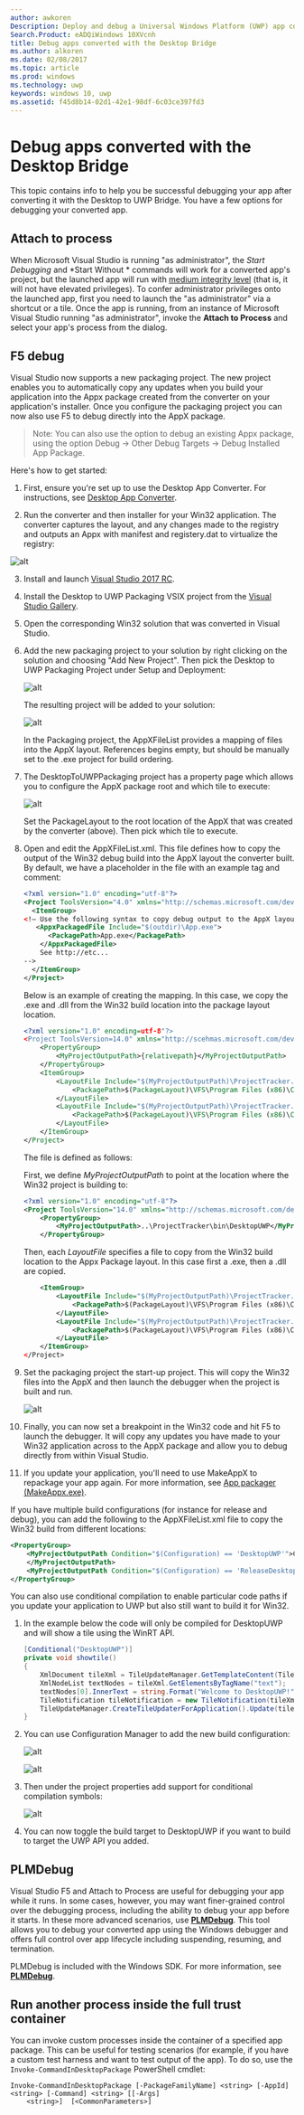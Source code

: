```yaml
---
author: awkoren
Description: Deploy and debug a Universal Windows Platform (UWP) app converted from a Windows desktop application (Win32, WPF, and Windows Forms) by using the Desktop to UWP Bridge.
Search.Product: eADQiWindows 10XVcnh
title: Debug apps converted with the Desktop Bridge
ms.author: alkoren
ms.date: 02/08/2017
ms.topic: article
ms.prod: windows
ms.technology: uwp
keywords: windows 10, uwp
ms.assetid: f45d8b14-02d1-42e1-98df-6c03ce397fd3
---
```


# Debug apps converted with the Desktop Bridge

This topic contains info to help you be successful debugging your app after converting it with the Desktop to UWP Bridge. You have a few options for debugging your converted app.

## Attach to process

When Microsoft Visual Studio is running "as administrator", the *Start Debugging* and *Start Without * commands will work for a converted app's project, but the launched app will run with [medium integrity level](https://msdn.microsoft.com/library/bb625963) (that is, it will not have elevated privileges). To confer administrator privileges onto the launched app, first you need to launch the "as administrator" via a shortcut or a tile. Once the app is running, from an instance of Microsoft Visual Studio running "as administrator", invoke the __Attach to Process__ and select your app's process from the dialog.

## F5 debug

Visual Studio now supports a new packaging project. The new project enables you to automatically copy any updates when you build your application into the Appx package created from the converter on your application's installer. Once you configure the packaging project you can now also use F5 to debug directly into the AppX package. 

>Note: You can also use the option to debug an existing Appx package, using the option Debug -> Other Debug Targets -> Debug Installed App Package.

Here's how to get started: 

1. First, ensure you're set up to use the Desktop App Converter. For instructions, see [Desktop App Converter](desktop-to-uwp-run-desktop-app-converter.md).

2. Run the converter and then installer for your Win32 application. The converter captures the layout, and any changes made to the registry and outputs an Appx with manifest and registery.dat to virtualize the registry:

![alt](images/desktop-to-uwp/debug-1.png)

3. Install and launch [Visual Studio 2017 RC](https://www.visualstudio.com/downloads/#visual-studio-community-2017-rc). 

4. Install the Desktop to UWP Packaging VSIX project from the [Visual Studio Gallery](http://go.microsoft.com/fwlink/?LinkId=797871). 

5. Open the corresponding Win32 solution that was converted in Visual Studio.
 
6. Add the new packaging project to your solution by right clicking on the solution and choosing "Add New Project". Then pick the Desktop to UWP Packaging Project under Setup and Deployment:

	![alt](images/desktop-to-uwp/debug-2.png)

	The resulting project will be added to your solution:

	![alt](images/desktop-to-uwp/debug-3.png)

	In the Packaging project, the AppXFileList provides a mapping of files into the AppX layout. References begins empty, but should be manually set to the .exe project for build ordering. 

7. The DesktopToUWPPackaging project has a property page which allows you to configure the AppX package root and which tile to execute:

	![alt](images/desktop-to-uwp/debug-4.png)

	Set the PackageLayout to the root location of the AppX that was created by the converter (above). Then pick which tile to execute.

8.	Open and edit the AppXFileList.xml. This file defines how to copy the output of the Win32 debug build into the AppX layout  the converter built. By default, we have a placeholder in the file with an example tag and comment:

	```XML
	<?xml version="1.0" encoding="utf-8"?>
	<Project ToolsVersion="4.0" xmlns="http://schemas.microsoft.com/developer/msbuild/2003">
	  <ItemGroup>
	<!— Use the following syntax to copy debug output to the AppX layout
	   <AppxPackagedFile Include="$(outdir)\App.exe">
		  <PackagePath>App.exe</PackagePath>
		</AppxPackagedFile> 
		See http://etc...
	-->
	  </ItemGroup>
	</Project>
	```

	Below is an example of creating the mapping. In this case, we copy the .exe and .dll from the Win32 build location into the package layout location. 

	```XML
	<?xml version="1.0" encoding=utf-8"?>
	<Project ToolsVersion=14.0" xmlns="http://scehmas.microsoft.com/developer/msbuild/2003">
		<PropertyGroup>
			<MyProjectOutputPath>{relativepath}</MyProjectOutputPath>
		</PropertyGroup>
		<ItemGroup>
			<LayoutFile Include="$(MyProjectOutputPath)\ProjectTracker.exe">
				<PackagePath>$(PackageLayout)\VFS\Program Files (x86)\Contoso Software\Project Tracker\ProjectTracker.exe</PackagePath>
			</LayoutFile>
			<LayoutFile Include="$(MyProjectOutputPath)\ProjectTracker.Models.dll">
				<PackagePath>$(PackageLayout)\VFS\Program Files (x86)\Contoso Software\Project Tracker\ProjectTracker.Models.dll</PackagePath>
			</LayoutFile>
		</ItemGroup>
	</Project>
	```

	The file is defined as follows: 

	First, we define *MyProjectOutputPath* to point at the location where the Win32 project is building to:

	```XML
	<?xml version="1.0" encoding="utf-8"?>
	<Project ToolsVersion="14.0" xmlns="http://schemas.microsoft.com/developer/msbuild/2003">
		<PropertyGroup>
			<MyProjectOutputPath>..\ProjectTracker\bin\DesktopUWP</MyProjectOutputPath>
		</PropertyGroup>
	```

	Then, each *LayoutFile* specifies a file to copy from the Win32 build location to the Appx Package layout. In this case first a .exe, then a .dll are copied. 

	```XML
		<ItemGroup>
			<LayoutFile Include="$(MyProjectOutputPath)\ProjectTracker.exe">
				<PackagePath>$(PackageLayout)\VFS\Program Files (x86)\Contoso Software\Project Tracker\ProjectTracker.exe</PackagePath>
			</LayoutFile>
			<LayoutFile Include="$(MyProjectOutputPath)\ProjectTracker.Models.dll">
				<PackagePath>$(PackageLayout)\VFS\Program Files (x86)\Contoso Software\Project Tracker\ProjectTracker.Models.dll</PackagePath>
			</LayoutFile>
		</ItemGroup>
	</Project>
	```

9. Set the packaging project the start-up project. This will copy the Win32 files into the AppX and then launch the debugger when the project is built and run.  

	![alt](images/desktop-to-uwp/debug-5.png)

10.	Finally, you can now set a breakpoint in the Win32 code and hit F5 to launch the debugger. It will copy any updates you have made to your Win32 application across to the AppX package and allow you to debug directly from within Visual Studio.

11.	If you update your application, you'll need to use MakeAppX to repackage your app again. For more information, see [App packager (MakeAppx.exe)](https://msdn.microsoft.com/library/windows/desktop/hh446767(v=vs.85).aspx). 

If you have multiple build configurations (for instance for release and debug), you can add the following to the AppXFileList.xml file to copy the Win32 build from different locations:

```XML
<PropertyGroup>
	<MyProjectOutputPath Condition="$(Configuration) == 'DesktopUWP'">C:\Users\peterfar\Desktop\ProjectTracker\ProjectTracker\bin\DesktopUWP>
	</MyProjectOutputPath>
	<MyProjectOutputPath Condition="$(Configuration) == 'ReleaseDesktopUWP'"> C:\Users\peterfar\Desktop\ProjectTracker\ProjectTracker\bin\ReleaseDesktopUWP</MyProjectOutputPath>
</PropertyGroup>
```

You can also use conditional compilation to enable particular code paths if you update your application to UWP but also still want to build it for Win32. 

1.	In the example below the code will only be compiled for DesktopUWP and will show a tile using the WinRT API. 

	```C#
	[Conditional("DesktopUWP")]
	private void showtile()
	{
		XmlDocument tileXml = TileUpdateManager.GetTemplateContent(TileTemplateType.TileSquare150x150Text01);
		XmlNodeList textNodes = tileXml.GetElementsByTagName("text");
		textNodes[0].InnerText = string.Format("Welcome to DesktopUWP!");
		TileNotification tileNotification = new TileNotification(tileXml);
		TileUpdateManager.CreateTileUpdaterForApplication().Update(tileNotification);
	}
	```

2.	You can use Configuration Manager to add the new build configuration:

	![alt](images/desktop-to-uwp/debug-6.png)

	![alt](images/desktop-to-uwp/debug-7.png)

3.	Then under the project properties add support for conditional compilation symbols:

	![alt](images/desktop-to-uwp/debug-8.png)

4.	You can now toggle the build target to DesktopUWP if you want to build to target the UWP API you added.

## PLMDebug 

Visual Studio F5 and Attach to Process are useful for debugging your app while it runs. In some cases, however, you may want finer-grained control over the debugging process, including the ability to debug your app before it starts. In these more advanced scenarios, use [**PLMDebug**](https://msdn.microsoft.com/library/windows/hardware/jj680085(v=vs.85).aspx). This tool allows you to debug your converted app using the Windows debugger and offers full control over app lifecycle including suspending, resuming, and termination. 

PLMDebug is included with the Windows SDK. For more information, see [**PLMDebug**](https://msdn.microsoft.com/library/windows/hardware/jj680085(v=vs.85).aspx). 

## Run another process inside the full trust container 

You can invoke custom processes inside the container of a specified app package. This can be useful for testing scenarios (for example, if you have a custom test harness and want to test output of the app). To do so, use the ```Invoke-CommandInDesktopPackage``` PowerShell cmdlet: 

```CMD
Invoke-CommandInDesktopPackage [-PackageFamilyName] <string> [-AppId] <string> [-Command] <string> [[-Args]
    <string>]  [<CommonParameters>]
```
